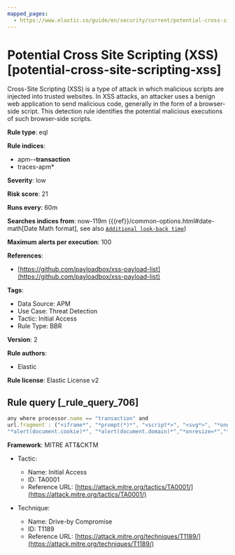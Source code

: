```yaml
---
mapped_pages:
  - https://www.elastic.co/guide/en/security/current/potential-cross-site-scripting-xss.html
---
```


# Potential Cross Site Scripting (XSS) [potential-cross-site-scripting-xss]

Cross-Site Scripting (XSS) is a type of attack in which malicious scripts are injected into trusted websites. In XSS attacks, an attacker uses a benign web application to send malicious code, generally in the form of a browser-side script. This detection rule identifies the potential malicious executions of such browser-side scripts.

**Rule type**: eql

**Rule indices**:

* apm-**-transaction**
* traces-apm*

**Severity**: low

**Risk score**: 21

**Runs every**: 60m

**Searches indices from**: now-119m ({{ref}}/common-options.html#date-math[Date Math format], see also [`Additional look-back time`](docs-content://solutions/security/detect-and-alert/create-detection-rule.md#rule-schedule))

**Maximum alerts per execution**: 100

**References**:

* [https://github.com/payloadbox/xss-payload-list](https://github.com/payloadbox/xss-payload-list)

**Tags**:

* Data Source: APM
* Use Case: Threat Detection
* Tactic: Initial Access
* Rule Type: BBR

**Version**: 2

**Rule authors**:

* Elastic

**Rule license**: Elastic License v2

## Rule query [_rule_query_706]

```js
any where processor.name == "transaction" and
url.fragment : ("<iframe*", "*prompt(*)*", "<script*>", "<svg*>", "*onerror=*", "*javascript*alert*", "*eval*(*)*", "*onclick=*",
"*alert(document.cookie)*", "*alert(document.domain)*","*onresize=*","*onload=*","*onmouseover=*")
```

**Framework**: MITRE ATT&CKTM

* Tactic:

    * Name: Initial Access
    * ID: TA0001
    * Reference URL: [https://attack.mitre.org/tactics/TA0001/](https://attack.mitre.org/tactics/TA0001/)

* Technique:

    * Name: Drive-by Compromise
    * ID: T1189
    * Reference URL: [https://attack.mitre.org/techniques/T1189/](https://attack.mitre.org/techniques/T1189/)



